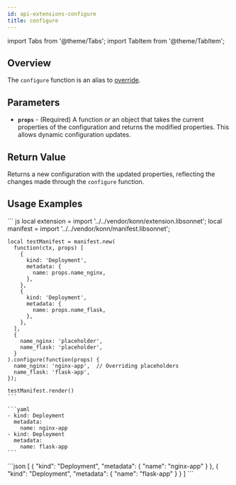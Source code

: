 ```yaml
---
id: api-extensions-configure
title: configure
---
```


import Tabs from '@theme/Tabs';
import TabItem from '@theme/TabItem';



## Overview
The `configure` function is an alias to [override](api-extensions-override).

## Parameters
- **`props`** - (Required) A function or an object that takes the current properties of the configuration and returns the modified properties. This allows dynamic configuration updates.

## Return Value
Returns a new configuration with the updated properties, reflecting the changes made through the `configure` function.

## Usage Examples

<Tabs>
     <TabItem value="jsonnet" label="Jsonnet" default>
    ``` js
    local extension = import '../../vendor/konn/extension.libsonnet';
    local manifest = import '../../vendor/konn/manifest.libsonnet';

    local testManifest = manifest.new(
      function(ctx, props) [
        {
          kind: 'Deployment',
          metadata: {
            name: props.name_nginx,
          },
        },
        {
          kind: 'Deployment',
          metadata: {
            name: props.name_flask,
          },
        },
      ],
      {
        name_nginx: 'placeholder',
        name_flask: 'placeholder',
      }
    ).configure(function(props) {
      name_nginx: 'nginx-app',  // Overriding placeholders
      name_flask: 'flask-app',
    });

    testManifest.render()
    ``` 
  </TabItem>
  <TabItem value="yaml" label="YAML Output">

    ```yaml
    - kind: Deployment
      metadata:
        name: nginx-app
    - kind: Deployment
      metadata:
        name: flask-app
    ```
  </TabItem>
  <TabItem value="json" label="JSON Output">
    ```json
    [
       {
          "kind": "Deployment",
          "metadata": {
             "name": "nginx-app"
          }
       },
       {
          "kind": "Deployment",
          "metadata": {
             "name": "flask-app"
          }
       }
    ]
    ```
    </TabItem>
</Tabs>